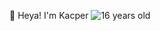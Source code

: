 👋 Heya! I'm Kacper
![16 years old](https://img.shields.io/badge/-%F0%9F%A7%81%2016%20years%20old%20-pink?style=for-the-badge)
<!---
Carpye/Carpye is a ✨ special ✨ repository because its `README.md` (this file) appears on your GitHub profile.
You can click the Preview link to take a look at your changes.
--->
